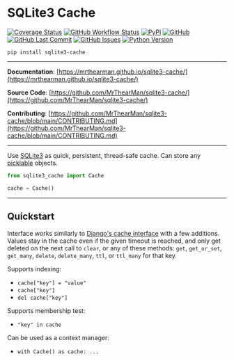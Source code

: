 # SQLite3 Cache

[![Coverage Status][coverage-badge]][coverage]
[![GitHub Workflow Status][status-badge]][status]
[![PyPI][pypi-badge]][pypi]
[![GitHub][licence-badge]][licence]
[![GitHub Last Commit][repo-badge]][repo]
[![GitHub Issues][issues-badge]][issues]
[![Python Version][version-badge]][pypi]

```shell
pip install sqlite3-cache
```

---

**Documentation**: [https://mrthearman.github.io/sqlite3-cache/](https://mrthearman.github.io/sqlite3-cache/)

**Source Code**: [https://github.com/MrThearMan/sqlite3-cache/](https://github.com/MrThearMan/sqlite3-cache/)

**Contributing**: [https://github.com/MrThearMan/sqlite3-cache/blob/main/CONTRIBUTING.md](https://github.com/MrThearMan/sqlite3-cache/blob/main/CONTRIBUTING.md)

---

Use [SQLite3][sqlite] as quick, persistent, thread-safe cache.
Can store any [picklable][picklable] objects.

```python
from sqlite3_cache import Cache

cache = Cache()
```

---

## Quickstart

Interface works similarly to [Django's cache interface][django-cache]
with a few additions. Values stay in the cache even if the given timeout
is reached, and only get deleted on the next call to `clear`, or any of these methods:
`get`, `get_or_set`, `get_many`, `delete`, `delete_many`, `ttl`, or `ttl_many` for that key.

Supports indexing:

- `cache["key"] = "value"`
- `cache["key"]`
- `del cache["key"]`

Supports membership test:

- `"key" in cache`

Can be used as a context manager:

- `with Cache() as cache: ...`


[sqlite]: https://docs.python.org/3/library/sqlite3.html
[picklable]: https://docs.python.org/3/library/pickle.html
[django-cache]: https://docs.djangoproject.com/en/4.1/topics/cache/

[coverage-badge]: https://coveralls.io/repos/github/MrThearMan/sqlite3-cache/badge.svg?branch=main
[status-badge]: https://img.shields.io/github/actions/workflow/status/MrThearMan/sqlite3-cache/test.yml?branch=main
[pypi-badge]: https://img.shields.io/pypi/v/sqlite3-cache
[licence-badge]: https://img.shields.io/github/license/MrThearMan/sqlite3-cache
[repo-badge]: https://img.shields.io/github/last-commit/MrThearMan/sqlite3-cache
[issues-badge]: https://img.shields.io/github/issues-raw/MrThearMan/sqlite3-cache
[version-badge]: https://img.shields.io/pypi/pyversions/sqlite3-cache

[coverage]: https://coveralls.io/github/MrThearMan/sqlite3-cache?branch=main
[status]: https://github.com/MrThearMan/sqlite3-cache/actions/workflows/test.yml
[pypi]: https://pypi.org/project/sqlite3-cache
[licence]: https://github.com/MrThearMan/sqlite3-cache/blob/main/LICENSE
[repo]: https://github.com/MrThearMan/sqlite3-cache/commits/main
[issues]: https://github.com/MrThearMan/sqlite3-cache/issues
